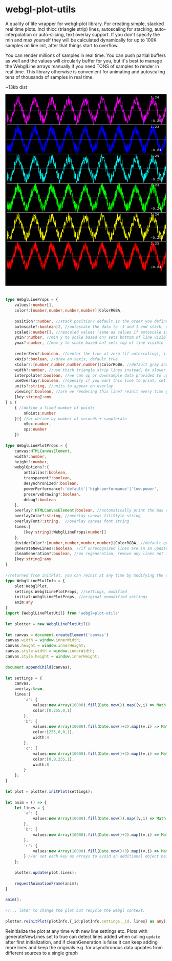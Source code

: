 # webgl-plot-utils

A quality of life wrapper for webgl-plot library. For creating simple, stacked real time plots.
Incl thicc (triangle strip) lines, autoscaling for stacking, auto-interpolation or auto-slicing, text overlay support. If you don't specify the min and max yourself they will be calculated dynamically for up to 100K samples on line init, after that things start to overflow. 

You can render millions of samples in real time. You can push partial buffers as well and the values will circularly buffer for you, but it's best to manage the WebglLine arrays manually if you need TONS of samples to render in real time. This library otherwise is convenient for animating and autoscaling tens of thousands of samples in real time.

~13kb dist

![Capture](./Capture.PNG)


```ts

type WebglLineProps = {
    values?:number[],
    color?:[number,number,number,number]|ColorRGBA,  

    position?:number, //stack position? default is the order you define the lines in this object or you can have them overlap
    autoscale?:boolean|2, //autoscale the data to -1 and 1 and stack, default true so you can just pass whatever, setting 2 allows for clamping but is slower (CPU based)
    scaled?:number[], //rescaled values (same as values if autoscale is false)
    ymin?:number, //min y to scale based on? sets bottom of line visible
    ymax?:number, //max y to scale based on? sets top of line visible

    centerZero?:boolean, //center the line at zero (if autoscaling), i.e. the positive and negative axis get the same amount of space, default false
    xAxis?:boolean, //draw an xaxis, default true
    xColor?:[number,number,number,number]|ColorRGBA, //default gray and transparent
    width?:number, //use thick triangle strip lines instead, 6x slower!!
    interpolate?:boolean, //we can up or downsample data provided to update arrays, else we will use the end of the array for the slice (assuming you're pushing to an array and visualizing the incoming data)
    useOverlay?:boolean, //specify if you want this line to print, set false for overlapping lines to prevent printing on top of each other (for now)
    units?:string, //units to appear on overlay
    viewing?:boolean, //are we rendering this line? reinit every time you want to change this setting
    [key:string]:any
} & (
    { //define a fixed number of points
        nPoints:number
    }|{ //or define by number of seconds + samplerate
        nSec:number, 
        sps:number
    })

type WebglLinePlotProps = {
    canvas:HTMLCanvasElement,
    width?:number,
    height?:number,
    webglOptions?:{
        antialias?:boolean,
        transparent?:boolean,
        desynchronized?:boolean,
        powerPerformance?:'default'|'high-performance'|'low-power',
        preserveDrawing?:boolean,
        debug?:boolean
    },
    overlay?:HTMLCanvasElement|boolean, //automatically print the max and min values of the stacked lines
    overlayColor?:string, //overlay canvas fillStyle string
    overlayFont?:string,  //overlay canvas font string
    lines:{
        [key:string]:WebglLineProps|number[]
    },
    dividerColor?:[number,number,number,number]|ColorRGBA, //default gray
    generateNewLines?:boolean, //if unrecognized lines are in an update, reinit the plot?
    cleanGeneration?:boolean, //on regeneration, remove any lines not in the current update?
    [key:string]:any
}

//returned from initPlot, you can reinit at any time by modifying the settings and passi
type WebglLinePlotInfo = {
    plot:WebglPlot,
    settings:WebglLinePlotProps, //settings, modified
    initial:WebglLinePlotProps, //original unmodified settings
    anim:any
}
import {WebglLinePlotUtil} from 'webgl=plot-utils'

let plotter = new WebglLinePlotUtil()

let canvas = document.createElement('canvas')
canvas.width = window.innerWidth;
canvas.height = window.innerHeight;
canvas.style.width = window.innerWidth;
canvas.style.height = window.innerHeight;

document.appendChild(canvas);

let settings = {
    canvas,
    overlay:true,
    lines:{
        'a': {
            values:new Array(10000).fill(Date.now()).map((v,i) => Math.sine(i*0.001+v)),
            color:[0,255,0,1]
        },
        'b': {
            values:new Array(10000).fill(Date.now()+2).map((v,i) => Math.cos(i*0.001+v)),
            color:[255,0,0,1],
            width:4
        },
        'c': {
            values:new Array(10000).fill(Date.now()+3).map((v,i) => Math.cos(i*0.001)*Math.sine(i*0.001+v)),
            color:[0,0,255,1],
            width:8
        }
    };
}

let plot = plotter.initPlot(settings);

let anim = () => {
    let lines = {
        'a': {
            values:new Array(10000).fill(Date.now()).map((v,i) => Math.sine(i*0.001+v))
        },
        'b': {
            values:new Array(10000).fill(Date.now()+2).map((v,i) => Math.cos(i*0.001+v))
        },
        'c': {
            values:new Array(10000).fill(Date.now()+3).map((v,i) => Math.cos(i*0.001)*Math.sine(i*0.001+v))
        } //or set each key as arrays to avoid an additional object being created 
    };

    plotter.update(plot,lines);

    requestAnimationFrame(anim);
}

anim();

//... later to change the plot but recycle the webgl context:

plotter.reinitPlot(plotInfo,{_id:plotInfo.settings._id, lines} as any); //
```

Reinitialize the plot at any time with new line settings etc. Plots with generateNewLines set to true can detect lines added when calling `update` after first initialization, and if cleanGeneration is false it can keep adding more lines and keep the originals e.g. for asynchronous data updates from different sources to a single graph